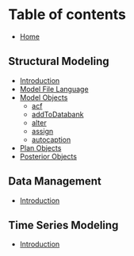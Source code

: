 # Table of contents

* [Home](README.md)

## Structural Modeling

* [Introduction](structural-modeling/introduction.md)
* [Model File Language](structural-modeling/model-file-language.md)
* [Model Objects](structural-modeling/model-objects/README.md)
  <!-- Start Model -->
  * [acf](structural-modeling/model-objects/acf.md)
  * [addToDatabank](structural-modeling/model-objects/addToDatabank.md)
  * [alter](structural-modeling/model-objects/alter.md)
  * [assign](structural-modeling/model-objects/assign.md)
  * [autocaption](structural-modeling/model-objects/autocaption.md)
  <!-- End Model -->
* [Plan Objects](structural-modeling/plan-objects.md)
* [Posterior Objects](structural-modeling/posterior-objects.md)
  <!-- Start Model -->
  <!-- End Model -->

## Data Management

* [Introduction](data-management/introduction.md)

## Time Series Modeling

* [Introduction](time-series-modeling/introduction.md)

